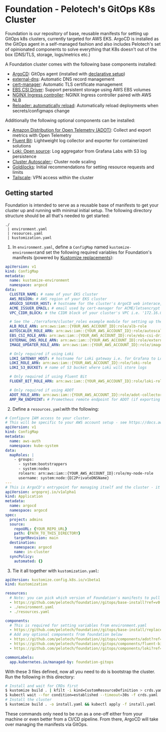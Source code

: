 # Foundation - Pelotech's GitOps K8s Cluster
Foundation is our repository of base, reusable manifests for setting up GitOps k8s clusters, currently targeted for AWS EKS. ArgoCD is installed as the GitOps agent in a self-managed fashion and also includes Pelotech's set of opinionated components to solve everything that K8s doesn't out of the box (DNS/TLS, storage, logs/metrics etc.)

A Foundation cluster comes with the following base components installed:
* [ArgoCD](https://argo-cd.readthedocs.io/en/stable/): GitOps agent (installed with [declarative setup](https://argo-cd.readthedocs.io/en/stable/operator-manual/declarative-setup/))
* [external-dns](https://github.com/kubernetes-sigs/external-dns): Automatic DNS record management
* [cert-manager](https://cert-manager.io/): Automatic TLS certificate management
* [EBS CSI Driver](https://github.com/kubernetes-sigs/aws-ebs-csi-driver): Support persistent storage using AWS EBS volumes
* [NGINX Ingress controller](https://kubernetes.github.io/ingress-nginx/): NGINX Ingress controller paired with AWS NLB
* [Reloader: automatically reload](https://github.com/stakater/Reloader): Automatically reload deployments when secrets/configmaps change

Additionally the following optional components can be installed:
* [Amazon Distribution for Open Telemetry (ADOT)](https://github.com/aws-observability/aws-otel-collector): Collect and export metrics with Open Telemetry
* [Fluent Bit](https://fluentbit.io/): Lightweight log collector and exporter for containerized solutions
* [Loki: Open source](https://grafana.com/oss/loki/): Log aggregator from Grafana Labs with S3 log persistence
* [Cluster Autoscaler:](https://github.com/kubernetes/autoscaler): Cluster node scaling
* [Goldilocks](https://goldilocks.docs.fairwinds.com/): Initial recommendations for setting resource requests and limits
* [Tailscale](https://tailscale.com): VPN access within the cluster

## Getting started
Foundation is intended to serve as a reusable base of manifests to get your cluster up and running with minimal initial setup. The following directory structure should be all that's needed to get started:
```
./
 | environment.yaml
 | resources.yaml
 | kustomization.yaml
```

1. In `environment.yaml`, define a `ConfigMap` named `kustomize-environment`and set the following required variables for Foundation's manifests (powered by [Kustomize replacements](https://kubectl.docs.kubernetes.io/references/kustomize/kustomization/replacements/)):
```yaml
apiVersion: v1
kind: ConfigMap
metadata:
  name: kustomize-environment
  namespace: argocd
data:
  CLUSTER_NAME: # name of your EKS cluster
  AWS_REGION: # AWS region of your EKS cluster
  ARGOCD_SERVER_HOST: # hostname for the cluster's ArgoCD web interace, e.g. argocd.example-cluster.com
  ACME_ISSUER_EMAIL: # email used by cert-manager for ACME/letsencrypt requests
  VPC_CIDR_BLOCK: # the CIDR block of your cluster's VPC i.e. '172.16.0.0/16'

  # See the ./terraform/cluster_roles example module for setting up these roles and their policies
  ALB_ROLE_ARN: arn:aws:iam::{YOUR_AWS_ACCOUNT_ID}:role/alb-role
  AUTOSCALER_ROLE_ARN: arn:aws:iam::{YOUR_AWS_ACCOUNT_ID}:role/autoscaler-role
  EBS_CSI_ROLE_ARN: arn:aws:iam::{YOUR_AWS_ACCOUNT_ID}:role/ebs-csi-driver
  EXTERNAL_DNS_ROLE_ARN: arn:aws:iam::{YOUR_AWS_ACCOUNT_ID}:role/external-dns-role
  IMAGE_UPDATER_ROLE_ARN: arn:aws:iam::{YOUR_AWS_ACCOUNT_ID}:role/image-updater-role

  # Only required if using Loki
  LOKI_GATEWAY_HOST: # hostname for Loki gateway i.e. for Grafana to Loki
  LOKI_ROLE_ARN: arn:aws:iam::{YOUR_AWS_ACCOUNT_ID}:role/loki-role
  LOKI_S3_BUCKET: # name of S3 bucket where Loki will store logs

  # Only required if using Fluent Bit
  FLUENT_BIT_ROLE_ARN: arn:aws:iam::{YOUR_AWS_ACCOUNT_ID}:role/loki-role

  # Only required if using ADOT
  ADOT_ROLE_ARN: arn:aws:iam::{YOUR_AWS_ACCOUNT_ID}:role/adot-collector-role
  AMP_RW_ENDPOINT: # Prometheus remote endpoint for ADOT (if exporting to Prometheus/Grafana)

```

2. Define a `resources.yaml`with the following:
```yaml
# Configure IAM access to your cluster.
# This will be specific to your AWS account setup - see https://docs.aws.amazon.com/eks/latest/userguide/add-user-role.html
apiVersion: v1
kind: ConfigMap
metadata:
  name: aws-auth
  namespace: kube-system
data:
  mapRoles: |
    - groups:
      - system:bootstrappers
      - system:nodes
      rolearn: arn:aws:iam::{YOUR_AWS_ACCOUNT_ID}:role/my-node-role
      username: system:node:{EC2PrivateDNSName}
---
# This is ArgoCD's entrypoint for managing itself and the cluster - it will pick up the kustomization.yaml in this directory.
apiVersion: argoproj.io/v1alpha1
kind: Application
metadata:
  name: argocd
  namespace: argocd
spec:
  project: admins
  source:
    repoURL: {YOUR_REPO_URL}
    path: {PATH_TO_THIS_DIRECTORY}
    targetRevision: main
  destination:
    namespace: argocd
    name: in-cluster
  syncPolicy:
    automated: {}
```

3. Tie it all together with `kustomization.yaml`:
```yaml
apiVersion: kustomize.config.k8s.io/v1beta1
kind: Kustomization

resources:
  # Note: you can pick which version of Foundation's manifests to pull in
  - https://github.com/pelotech/foundation//gitops/base-install?ref=v0.0.16
  - ./environment.yaml
  - ./resources.yaml

components:
  # This is required for setting variables from environment.yaml
  - https://github.com/pelotech/foundation//gitops/base-install/replacements?ref=v0.0.16
  # Add any optional components from foundation below
  - https://github.com/pelotech/foundation//gitops/components/adot?ref=v0.0.16
  - https://github.com/pelotech/foundation//gitops/components/fluent-bit?ref=v0.0.16
  - https://github.com/pelotech/foundation//gitops/components/loki?ref=v0.0.16

commonLabels:
  app.kubernetes.io/managed-by: foundation-gitops
```

With these 3 files defined, now all you need to do is bootstrap the cluster. Run the following in this directory:
```bash
# Install and wait for CRDs first
$ kustomize build . | kfilt -i kind=CustomResourceDefinition > crds.yaml && kubectl apply -f crds.yaml
$ kubectl wait --for condition=established --timeout=30s -f crds.yaml
# Install the cluster
$ kustomize build . -o install.yaml && kubectl apply -f install.yaml
```
These commands only need to be run as a one-off either from your machine or even better from a CI/CD pipeline. From there, ArgoCD will take over managing the manifests via GitOps.
